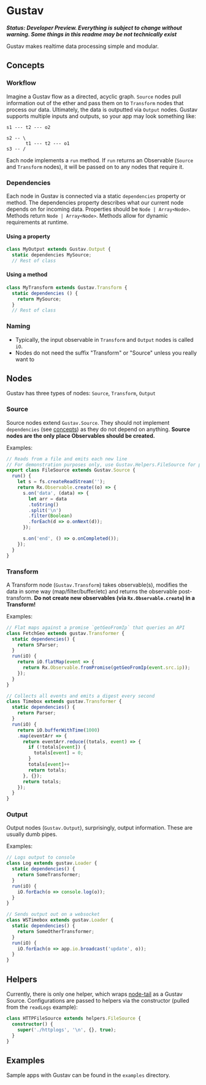 # Gustav

***Status: Developer Preview.  Everything is subject to change without warning.  Some things in this readme may be not technically exist***

Gustav makes realtime data processing simple and modular.


## Concepts

### Workflow

Imagine a Gustav flow as a directed, acyclic graph.  `Source` nodes pull information out of the ether and pass them on to `Transform` nodes that process our data.  Ultimately, the data is outputted via `Output` nodes.  Gustav supports multiple inputs and outputs, so your app may look something like:

```
s1 --- t2 --- o2

s2 -- \
       t1 --- t2 --- o1
s3 -- /
```

Each node implements a `run` method.  If `run` returns an Observable (`Source` and `Transform` nodes), it will be passed on to any nodes that require it.

### Dependencies

Each node in Gustav is connected via a static `dependencies` property or method.  The dependencies property describes what our current node depends on for incoming data.  Properties should be `Node | Array<Node>`.  Methods return `Node | Array<Node>`.  Methods allow for dynamic requirements at runtime.

#### Using a property
```TypeScript
class MyOutput extends Gustav.Output {
  static dependencies MySource;
  // Rest of class
```

#### Using a method
```TypeScript
class MyTransform extends Gustav.Transform {
  static dependencies () {
    return MySource;
  }
  // Rest of class
```

### Naming

 - Typically, the input observable in `Transform` and `Output` nodes is called `iO`.
 - Nodes do not need the suffix "Transform" or "Source" unless you really want to

## Nodes

Gustav has three types of nodes: `Source`, `Transform`, `Output`

### Source

Source nodes extend `Gustav.Source`.  They should not implement `dependencies` (see [concepts](#Concepts)) as they do not depend on anything.  **Source nodes are the only place Observables should be created.**

Examples:

```TypeScript
// Reads from a file and emits each new line
// For demonstration purposes only, use Gustav.Helpers.FileSource for production use
export class FileSource extends Gustav.Source {
  run() {
    let s = fs.createReadStream('');
    return Rx.Observable.create((o) => {
      s.on('data', (data) => {
        let arr = data
        .toString()
        .split('\n')
        .filter(Boolean)
        .forEach(d => o.onNext(d));
      });

      s.on('end', () => o.onCompleted());
    });
  }
}
```

### Transform

A Transform node (`Gustav.Transform`) takes observable(s), modifies the data in some way (map/filter/buffer/etc) and returns the observable post-transform.  **Do not create new observables (via `Rx.Observable.create`) in a Transform!**

Examples:

```TypeScript
// Flat maps against a promise `getGeoFromIp` that queries an API
class FetchGeo extends gustav.Transformer {
  static dependencies() {
    return SParser;
  }
  run(iO) {
    return iO.flatMap(event => {
      return Rx.Observable.fromPromise(getGeoFromIp(event.src.ip));
    });
  }
}
```

```TypeScript
// Collects all events and emits a digest every second
class Timebox extends gustav.Transformer {
  static dependencies() {
    return Parser;
  }
  run(iO) {
    return iO.bufferWithTime(1000)
    .map(eventArr => {
      return eventArr.reduce((totals, event) => {
        if (!totals[event]) {
          totals[event] = 0;
        }
        totals[event]++
        return totals;
      }, {});
      return totals;
    });
  }
}
```

### Output

Output nodes (`Gustav.Output`), surprisingly, output information.  These are usually dumb pipes.

Examples:

```TypeScript
// Logs output to console
class Log extends gustav.Loader {
  static dependencies() {
    return SomeTransformer;
  }
  run(iO) {
    iO.forEach(o => console.log(o));
  }
}
```

```TypeScript
// Sends output out on a websocket
class WSTimebox extends gustav.Loader {
  static dependencies() {
    return SomeOtherTransformer;
  }
  run(iO) {
    iO.forEach(o => app.io.broadcast('update', o));
  }
}
```

## Helpers

Currently, there is only one helper, which wraps [node-tail](https://github.com/lucagrulla/node-tail) as a Gustav Source.  Configurations are passed to helpers via the constructor (pulled from the `readLogs` example):

```TypeScript
class HTTPFileSource extends helpers.FileSource {
  constructor() {
    super('./httplogs', '\n', {}, true);
  }
}
```


## Examples

Sample apps with Gustav can be found in the `examples` directory.